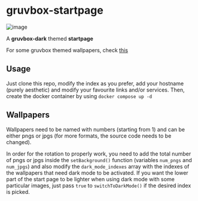 # gruvbox-startpage
![image](https://github.com/tiz314/gruvbox-startpage/assets/63679072/4e1d3402-f52b-48b9-86fb-6e3be398b56b)

A **gruvbox-dark** themed **startpage**

For some gruvbox themed wallpapers, check [this](https://github.com/AngelJumbo/gruvbox-wallpapers)

## Usage

Just clone this repo, modify the index as you prefer, add your hostname (purely aesthetic) and modify your favourite links and/or services. Then, create the docker container by using `docker compose up -d`

## Wallpapers

Wallpapers need to be named with numbers (starting from 1) and can be either pngs or jpgs (for more formats, the source code needs to be changed).


In order for the rotation to properly work, you need to add the total number of pngs or jpgs inside the `setBackground()` function (variables `num_pngs` and `num_jpgs`) and also modify the `dark_mode_indexes` array with the indexes of the wallpapers that need dark mode to be activated.
If you want the lower part of the start page to be lighter when using dark mode with some particular images, just pass `true` to `switchToDarkMode()` if the desired index is picked.
